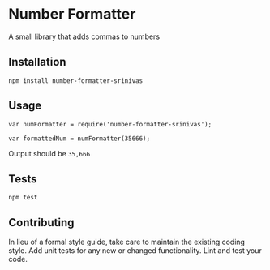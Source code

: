 Number Formatter
=========

A small library that adds commas to numbers

## Installation

  `npm install number-formatter-srinivas`

## Usage

    var numFormatter = require('number-formatter-srinivas');

    var formattedNum = numFormatter(35666);
  
  
  Output should be `35,666`


## Tests

  `npm test`

## Contributing

In lieu of a formal style guide, take care to maintain the existing coding style. Add unit tests for any new or changed functionality. Lint and test your code.